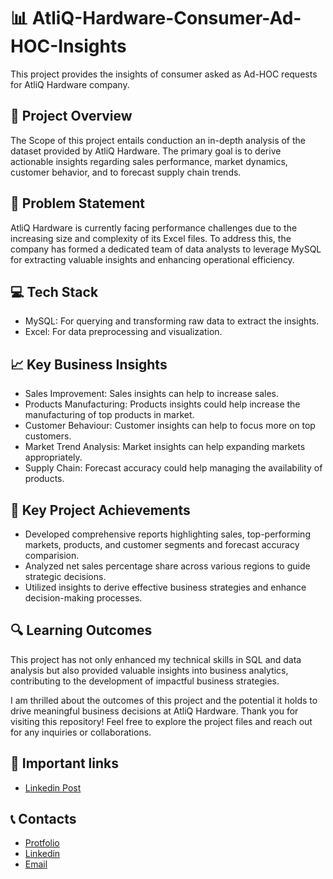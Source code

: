 # 📊 AtliQ-Hardware-Consumer-Ad-HOC-Insights
This project provides the insights of consumer asked as Ad-HOC requests for AtliQ Hardware company.

## 🧾 Project Overview
The Scope of this project entails conduction an in-depth analysis of the dataset provided by AtliQ Hardware. The primary goal is to derive actionable insights regarding sales performance, market dynamics, customer behavior, and to forecast supply chain trends.

## 📝 Problem Statement
AtliQ Hardware is currently facing performance challenges due to the increasing size and complexity of its Excel files. To address this, the company has formed a dedicated team of data analysts to leverage MySQL for extracting valuable insights and enhancing operational efficiency.

## 💻 Tech Stack
- MySQL: For querying and transforming raw data to extract the insights.
- Excel: For data preprocessing and visualization.

## 📈 Key Business Insights
- Sales Improvement: Sales insights can help to increase sales.
- Products Manufacturing: Products insights could help increase the manufacturing of top products in market.
- Customer Behaviour: Customer insights can help to focus more on top customers.
- Market Trend Analysis: Market insights can help expanding markets appropriately.
- Supply Chain: Forecast accuracy could help managing the availability of products.

## 🔑 Key Project Achievements
- Developed comprehensive reports highlighting sales, top-performing markets, products, and customer segments and forecast accuracy comparision.
- Analyzed net sales percentage share across various regions to guide strategic decisions.
- Utilized insights to derive effective business strategies and enhance decision-making processes.

## 🔍 Learning Outcomes
This project has not only enhanced my technical skills in SQL and data analysis but also provided valuable insights into business analytics, contributing to the development of impactful business strategies.

I am thrilled about the outcomes of this project and the potential it holds to drive meaningful business decisions at AtliQ Hardware. Thank you for visiting this repository! Feel free to explore the project files and reach out for any inquiries or collaborations.

## 🔗 Important links
- [Linkedin Post](https://www.linkedin.com/feed/update/urn:li:activity:7337386950829449216/)

## 📞 Contacts
- [Protfolio](https://codebasics.io/portfolio/Suraj-Kant)
- [Linkedin](https://www.linkedin.com/in/surajkant9/)
- [Email](mailto:surajkant264@gmail.com)
